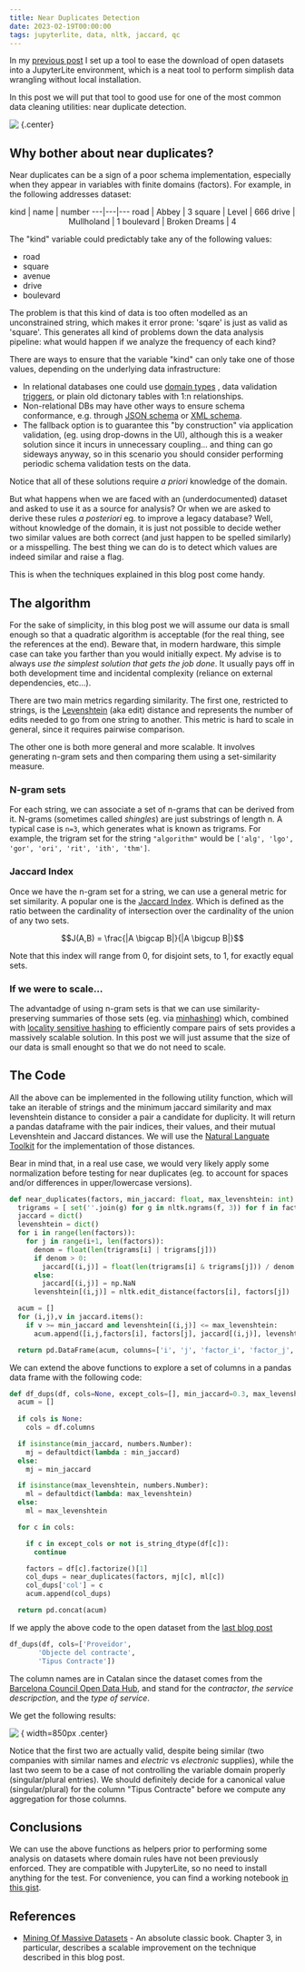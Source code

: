 ```yaml
---
title: Near Duplicates Detection
date: 2023-02-19T00:00:00
tags: jupyterlite, data, nltk, jaccard, qc
---
```


In my [previous
post](http://jarnaldich.me/blog/2023/01/29/jupyterlite-jsonp.html) I set up a
tool to ease the download of open datasets into a JupyterLite environment, which
is a neat tool to perform simplish data wrangling without local installation.

In this post we will put that tool to good use for one of the most common data
cleaning utilities: near duplicate detection.

![&nbsp;](/images/spiderman_double.png "spiderman double"){.center}

Why bother about near duplicates?
--

Near duplicates can be a sign of a poor schema implementation, especially when
they appear in variables with finite domains (factors). For example, in the
following addresses dataset:

<center>
kind | name | number
---|---|---
road | Abbey | 3
square | Level | 666
drive | Mullholand | 1
boulevard | Broken Dreams | 4
</center>

<p/>

The "kind" variable could predictably take any of the following values:

- road
- square
- avenue
- drive
- boulevard

The problem is that this kind of data is too often modelled as an unconstrained
string, which makes it error prone: 'sqare' is just as valid as 'square'. This
generates all kind of problems down the data analysis pipeline: what would
happen if we analyze the frequency of each kind?

There are ways to ensure that the variable "kind" can only take one of those
values, depending on the underlying data infrastructure:

- In relational databases one could use [domain
  types](https://www.postgresql.org/docs/current/sql-createdomain.html) , data
  validation
  [triggers](https://www.postgresql.org/docs/current/sql-createtrigger.html), or
  plain old dictonary tables with 1:n relationships.
- Non-relational DBs may have other ways to ensure schema conformance, e.g.
  through [JSON
  schema](https://www.mongodb.com/docs/manual/core/schema-validation/specify-json-schema/)
  or [XML schema](http://exist-db.org/exist/apps/doc/validation).
- The fallback option is to guarantee this "by construction" via
  application validation, (eg. using drop-downs in the UI), although this is a
  weaker solution since it incurs in unnecessary coupling... and thing can go
  sideways anyway, so in this scenario you should consider performing periodic
  schema validation tests on the data.

Notice that all of these solutions require _a priori_ knowledge of the domain.

But what happens when we are faced with an (underdocumented) dataset and asked
to use it as a source for analysis? Or when we are asked to derive these rules
_a posteriori_ eg. to improve a legacy database? Well, without knowledge of the
domain, it is just not possible to decide wether two similar values are both
correct (and just happen to be spelled similarly) or a misspelling. The best
thing we can do is to detect which values are indeed similar and raise a flag.

This is when the techniques explained in this blog post come handy.

## The algorithm

For the sake of simplicity, in this blog post we will assume our data is small
enough so that a quadratic algorithm is acceptable (for the real thing, see the
references at the end). Beware that, in modern hardware, this simple case can
take you farther than you would initially expect. My advise is to always *use
the simplest solution that gets the job done*. It usually pays off in both
development time and incidental complexity (reliance on external dependencies,
etc...).

There are two main metrics regarding similarity. The first one, restricted to
strings, is the
[Levenshtein](https://en.wikipedia.org/wiki/Levenshtein_distance) (aka edit)
distance and represents the number of edits needed to go from one string to
another. This metric is hard to scale in general, since it requires pairwise
comparison.

The other one is both more general and more scalable. It involves generating
n-gram sets and then comparing them using a set-similarity measure.

### N-gram sets

For each string, we can associate a set of n-grams that can be derived from it.
N-grams (sometimes called _shingles_) are just substrings of length n. A typical
case is `n=3`, which generates what is known as trigrams. For example, the
trigram set for the string `"algorithm"` would be `['alg', 'lgo', 'gor', 'ori',
'rit', 'ith', 'thm']`. 

### Jaccard Index

Once we have the n-gram set for a string, we can use a general metric for set
similarity. A popular one is the [Jaccard
Index](https://en.wikipedia.org/wiki/Jaccard_index). Which is defined as the
ratio between the cardinality of intersection over the cardinality of the union
of any two sets.

$$J(A,B) = \frac{|A \bigcap B|}{|A \bigcup B|}$$

Note that this index will range from 0, for disjoint sets, to 1, for exactly equal sets.

### If we were to scale...

The advantadge of using n-gram sets is that we can use similarity-preserving
summaries of those sets (eg. via
[minhashing](https://en.wikipedia.org/wiki/MinHash)) which, combined with
[locality sensitive
hashing](https://en.wikipedia.org/wiki/Locality-sensitive_hashing) to
efficiently compare pairs of sets provides a massively scalable solution. In
this post we will just assume that the size of our data is small enought so that
we do not need to scale.

## The Code

All the above can be implemented in the following utility function, which will
take an iterable of strings and the minimum jaccard similarity and max
levenshtein distance to consider a pair a candidate for duplicity. It will
return a pandas dataframe with the pair indices, their values, and their mutual
Levenshtein and Jaccard distances. We will use the [Natural Languate
Toolkit](https://www.nltk.org/) for the implementation of those distances.

Bear in mind that, in a real use case, we would very likely apply some
normalization before testing for near duplicates (eg. to account for spaces
and/or differences in upper/lowercase versions).

```python
def near_duplicates(factors, min_jaccard: float, max_levenshtein: int):
  trigrams = [ set(''.join(g) for g in nltk.ngrams(f, 3)) for f in factors ]
  jaccard = dict()
  levenshtein = dict()
  for i in range(len(factors)):
    for j in range(i+1, len(factors)):
      denom = float(len(trigrams[i] | trigrams[j]))
      if denom > 0:
        jaccard[(i,j)] = float(len(trigrams[i] & trigrams[j])) / denom
      else:
        jaccard[(i,j)] = np.NaN
      levenshtein[(i,j)] = nltk.edit_distance(factors[i], factors[j])

  acum = []
  for (i,j),v in jaccard.items():
    if v >= min_jaccard and levenshtein[(i,j)] <= max_levenshtein: 
      acum.append([i,j,factors[i], factors[j], jaccard[(i,j)], levenshtein[(i,j)]])

  return pd.DataFrame(acum, columns=['i', 'j', 'factor_i', 'factor_j', 'jaccard_ij', 'levenshtein_ij'])
```

We can extend the above functions to explore a set of columns in a pandas data
frame with the following code:

```python
def df_dups(df, cols=None, except_cols=[], min_jaccard=0.3, max_levenshtein=4):
  acum = []
  
  if cols is None:
    cols = df.columns

  if isinstance(min_jaccard, numbers.Number):
    mj = defaultdict(lambda : min_jaccard)
  else:
    mj = min_jaccard

  if isinstance(max_levenshtein, numbers.Number):
    ml = defaultdict(lambda: max_levenshtein)
  else:
    ml = max_levenshtein

  for c in cols:

    if c in except_cols or not is_string_dtype(df[c]):
      continue

    factors = df[c].factorize()[1]
    col_dups = near_duplicates(factors, mj[c], ml[c])
    col_dups['col'] = c
    acum.append(col_dups)

  return pd.concat(acum)
```

If we apply the above code to the open dataset from the [last blog
post](http://jarnaldich.me/blog/2023/01/29/jupyterlite-jsonp.html)

```python
df_dups(df, cols=['Proveïdor',
       'Objecte del contracte', 
       'Tipus Contracte'])
```

The column names are in Catalan since the dataset comes from the [Barcelona
Council Open Data Hub](https://opendata-ajuntament.barcelona.cat/), and stand
for the *contractor*, *the service descripction*, and the *type of service*.

We get the following results:

![&nbsp;](/images/near_dups_menors.png "spiderman double"){ width=850px .center}

Notice that the first two are actually valid, despite being similar (two
companies with similar names and *electric* vs *electronic* supplies), while the
last two seem to be a case of not controlling the variable domain properly
(singular/plural entries). We should definitely decide for a canonical value
(singular/plural) for the column "Tipus Contracte" before we compute any
aggregation for those columns.

## Conclusions

We can use the above functions as helpers prior to performing some analysis on
datasets where domain rules have not been previously enforced. They are
compatible with JupyterLite, so no need to install anything for the test. For
convenience, you can find a working notebook [in this
gist](https://gist.github.com/jarnaldich/24ece34b6fb441c3ef8878a39a265b82).

## References

- [Mining Of Massive Datasets](http://www.mmds.org/) - An absolute classic book.
  Chapter 3, in particular, describes a scalable improvement on the technique
  described in this blog post.
